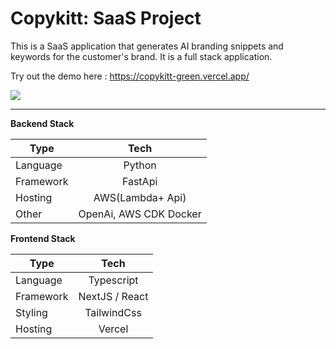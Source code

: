 # Copykitt: SaaS Project

This is a SaaS application that generates AI branding snippets and keywords for the customer's brand.
It is a full stack application.

Try out the demo here : https://copykitt-green.vercel.app/

<img align="center" src="https://raw.githubusercontent.com/pixegami/copykitt-tutorial/main/images/copykitt_results.png" >

---

**Backend Stack**

| Type      |          Tech          |
| --------- | :--------------------: |
| Language  |         Python         |
| Framework |        FastApi         |
| Hosting   |    AWS(Lambda+ Api)    |
| Other     | OpenAi, AWS CDK Docker |

**Frontend Stack**

| Type      |      Tech      |
| --------- | :------------: |
| Language  |   Typescript   |
| Framework | NextJS / React |
| Styling   |  TailwindCss   |
| Hosting   |     Vercel     |
